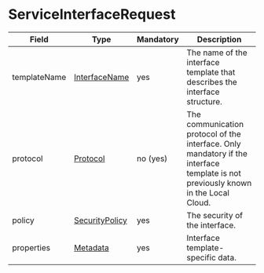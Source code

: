 # ServiceInterfaceRequest

Field | Type | Mandatory | Description
--- | --- | --- | ---
templateName | [InterfaceName](../primitives.md#interfacename) | yes | The name of the interface template that describes the interface structure.
protocol | [Protocol](../primitives.md#protocol) | no (yes) | The communication protocol of the interface. Only mandatory if the interface template is not previously known in the Local Cloud.
policy | [SecurityPolicy](../primitives.md#securitypolicy) | yes | The security of the interface.
properties | [Metadata](../data-models/metadata.md) | yes | Interface template-specific data.